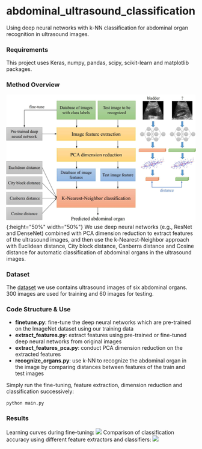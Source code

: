 # abdominal_ultrasound_classification
Using deep neural networks with k-NN classification for abdominal organ recognition in ultrasound images.

### Requirements
This project uses Keras, numpy, pandas, scipy, scikit-learn and matplotlib packages.

### Method Overview
![](/result/workflow.jpg){:height="50%" width="50%"}
We use deep neural networks (e.g., ResNet and DenseNet) combined with PCA dimension reduction to extract features of the ultrasound images, and then use the k-Nearest-Neighbor approach with Euclidean distance, City block distance, Canberra distance and Cosine distance for automatic classification of abdominal organs in the ultrasound images.

### Dataset
The [dataset](https://github.com/ftsvd/USAnotAI) we use contains ultrasound images of six abdominal organs. 300 images are used for training and 60 images for testing.

### Code Structure & Use
 - **finetune.py**: fine-tune the deep neural networks which are pre-trained on the ImageNet dataset using our training data
 - **extract_features.py**: extract features using pre-trained or fine-tuned deep neural networks from original images
 - **extract_features_pca.py**: conduct PCA dimension reduction on the extracted features
 - **recognize_organs.py**: use k-NN to recognize the abdominal organ in the image by comparing distances between features of the train and
   test images

Simply run the fine-tuning, feature extraction, dimension reduction and classification successively:
```
python main.py
```

### Results
Learning curves during fine-tuning:
![](https://github.com/LeeKeyu/abdominal_ultrasound_classification/blob/master/result/learning_curve.png)
Comparison of classification accuracy using different feature extractors and classifiers:
![](https://github.com/LeeKeyu/abdominal_ultrasound_classification/blob/master/result/comparison.png)

